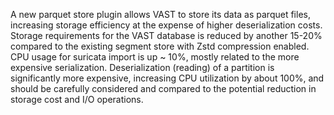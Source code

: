 A new parquet store plugin allows VAST to store its data as parquet files,
increasing storage efficiency at the expense of higher deserialization costs.
Storage requirements for the VAST database is reduced by another
15-20% compared to the existing segment store with Zstd compression enabled.
CPU usage for suricata import is up ~ 10%,  mostly related to the more
expensive serialization.
Deserialization (reading) of a partition is significantly more expensive,
increasing CPU utilization by about 100%, and should be carefully considered
and compared to the potential reduction in storage cost and I/O operations.
